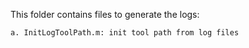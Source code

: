 This folder contains files to generate the logs:

	a. InitLogToolPath.m: init tool path from log files
